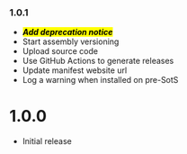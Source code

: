 ### 1.0.1
- <mark>***Add deprecation notice***</mark>
- Start assembly versioning
- Upload source code
- Use GitHub Actions to generate releases
- Update manifest website url
- Log a warning when installed on pre-SotS

# 1.0.0
- Initial release
